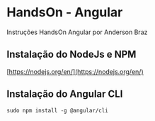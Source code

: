 # HandsOn - Angular

Instruções HandsOn Angular por Anderson Braz


## Instalação do NodeJs e NPM

[https://nodejs.org/en/](https://nodejs.org/en/)


## Instalação do Angular CLI

```
sudo npm install -g @angular/cli
```